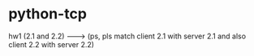 # python-tcp 
hw1 (2.1 and 2.2)
---> (ps, pls match client 2.1 with server 2.1 and also client 2.2 with server 2.2)
